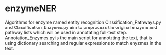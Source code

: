 # enzymeNER
Algorithms for enzyme named entity recognition
Classification_Pathways.py and Classification_Enzymes.py aim to preprocess the original enzyme and pathway lists which will be used in annotating full-text step.
Annotation_Enzymes.py is the main script for annotating the text, that is using dictionary searching and regular expressions to match enyzmes in the text.
